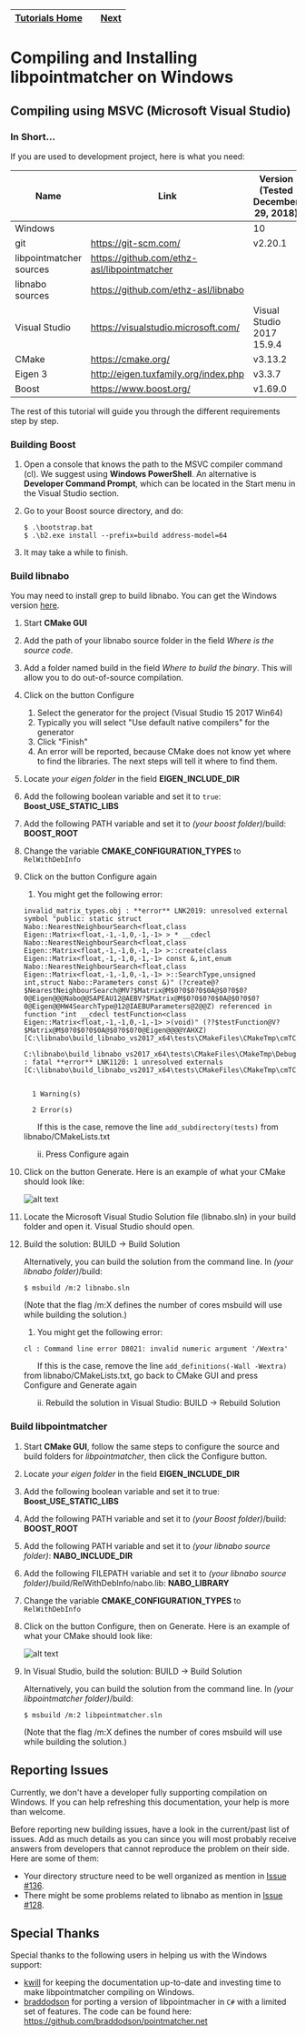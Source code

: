 | [Tutorials Home](index.md)    | | [Next](Datafilters.md) |
| ------------- |:-------------:| -----:|

# Compiling and Installing libpointmatcher on Windows

## Compiling using MSVC (Microsoft Visual Studio)

### In Short...

If you are used to development project, here is what you need:


| Name   | Link | Version <br> (Tested December 29, 2018)|
| ------ | ---- | ------------- |
| Windows |  | 10 |
|  git | <https://git-scm.com/> | v2.20.1 |
|  libpointmatcher sources | <https://github.com/ethz-asl/libpointmatcher> |  |
| libnabo sources | <https://github.com/ethz-asl/libnabo> |  |
| Visual Studio |  <https://visualstudio.microsoft.com/>  | Visual Studio 2017 15.9.4 |
| CMake | <https://cmake.org/> | v3.13.2 |
| Eigen 3 | <http://eigen.tuxfamily.org/index.php> | v3.3.7 |
| Boost | <https://www.boost.org/> | v1.69.0 |

The rest of this tutorial will guide you through the different requirements step by step.

### Building Boost
1. Open a console that knows the path to the MSVC compiler command (cl). We suggest using **Windows PowerShell**. An alternative is **Developer Command Prompt**, which can be located in the Start menu in the Visual Studio section.
1. Go to your Boost source directory, and do:

    ```
    $ .\bootstrap.bat
    $ .\b2.exe install --prefix=build address-model=64
    ```

1. It may take a while to finish.


### Build libnabo
You may need to install grep to build libnabo. You can get the Windows version [here](http://gnuwin32.sourceforge.net/packages/grep.htm).

1. Start **CMake GUI**

1. Add the path of your libnabo source folder in the field _Where is the source code_.
1. Add a folder named build in the field _Where to build the binary_. This will allow you to do out-of-source compilation.
1. Click on the button Configure
    1. Select the generator for the project (Visual Studio 15 2017 Win64)
    1. Typically you will select "Use default native compilers" for the generator
    1. Click "Finish"
    1. An error will be reported, because CMake does not know yet where to find the libraries. The next steps will tell it where to find them.

1. Locate _your eigen folder_ in the field **EIGEN_INCLUDE_DIR**

1. Add the following boolean variable and set it to `true`: **Boost_USE_STATIC_LIBS**

1. Add the following PATH variable and set it to _(your boost folder)_/build: **BOOST_ROOT**

1. Change the variable **CMAKE_CONFIGURATION_TYPES** to `RelWithDebInfo`

1. Click on the button Configure again
    1. You might get the following error:

    ```
    invalid_matrix_types.obj : **error** LNK2019: unresolved external symbol "public: static struct Nabo::NearestNeighbourSearch<float,class Eigen::Matrix<float,-1,-1,0,-1,-1> > * __cdecl Nabo::NearestNeighbourSearch<float,class Eigen::Matrix<float,-1,-1,0,-1,-1> >::create(class Eigen::Matrix<float,-1,-1,0,-1,-1> const &,int,enum Nabo::NearestNeighbourSearch<float,class Eigen::Matrix<float,-1,-1,0,-1,-1> >::SearchType,unsigned int,struct Nabo::Parameters const &)" (?create@?$NearestNeighbourSearch@MV?$Matrix@M$0?0$0?0$0A@$0?0$0?0@Eigen@@@Nabo@@SAPEAU12@AEBV?$Matrix@M$0?0$0?0$0A@$0?0$0?0@Eigen@@HW4SearchType@12@IAEBUParameters@2@@Z) referenced in function "int __cdecl testFunction<class Eigen::Matrix<float,-1,-1,0,-1,-1> >(void)" (??$testFunction@V?$Matrix@M$0?0$0?0$0A@$0?0$0?0@Eigen@@@@YAHXZ) [C:\libnabo\build_libnabo_vs2017_x64\tests\CMakeFiles\CMakeTmp\cmTC_b6580.vcxproj]

    C:\libnabo\build_libnabo_vs2017_x64\tests\CMakeFiles\CMakeTmp\Debug\cmTC_b6580.exe : fatal **error** LNK1120: 1 unresolved externals [C:\libnabo\build_libnabo_vs2017_x64\tests\CMakeFiles\CMakeTmp\cmTC_b6580.vcxproj]


      1 Warning(s)

      2 Error(s)
    ```

    &nbsp;&nbsp;&nbsp;&nbsp;&nbsp;&nbsp;If this is the case, remove the line `add_subdirectory(tests)` from libnabo/CMakeLists.txt

    &nbsp;&nbsp;&nbsp;&nbsp;&nbsp;&nbsp;ii. Press Configure again

1. Click on the button Generate. Here is an example of what your CMake should look like:

	![alt text](images/win_cmake_libnabo.png "CMake libnabo")


1. Locate the Microsoft Visual Studio Solution file (libnabo.sln) in your build folder and open it. Visual Studio should open.

1. Build the solution: BUILD -> Build Solution

    Alternatively, you can build the solution from the command line. In _(your libnabo folder)_/build:

    ```
    $ msbuild /m:2 libnabo.sln
    ```

    (Note that the flag /m:X defines the number of cores msbuild will use while building the solution.)

    1. You might get the following error:

    ```
    cl : Command line error D8021: invalid numeric argument '/Wextra'
    ```

    &nbsp;&nbsp;&nbsp;&nbsp;&nbsp;&nbsp;If this is the case, remove the line `add_definitions(-Wall -Wextra)` from libnabo/CMakeLists.txt, go back to CMake GUI and press Configure and Generate again

    &nbsp;&nbsp;&nbsp;&nbsp;&nbsp;&nbsp;ii. Rebuild the solution in Visual Studio: BUILD -> Rebuild Solution


### Build libpointmatcher
1. Start **CMake GUI**, follow the same steps to configure the source and build folders for _libpointmatcher_, then click the Configure button.

1. Locate _your eigen folder_ in the field **EIGEN_INCLUDE_DIR**

1. Add the following boolean variable and set it to true: **Boost_USE_STATIC_LIBS**

1. Add the following PATH variable and set it to _(your Boost folder)_/build: **BOOST_ROOT**

1. Add the following PATH variable and set it to _(your libnabo source folder)_: **NABO_INCLUDE_DIR**

1. Add the following FILEPATH variable and set it to _(your libnabo source folder)_/build/RelWithDebInfo/nabo.lib: **NABO_LIBRARY**

1. Change the variable **CMAKE_CONFIGURATION_TYPES** to `RelWithDebInfo`

1. Click on the button Configure, then on Generate. Here is an example of what your CMake should look like:

	![alt text](images/win_cmake_libpointmatcher.png "CMake libpointmatcher")

1. In Visual Studio, build the solution: BUILD -> Build Solution

    Alternatively, you can build the solution from the command line. In _(your libpointmatcher folder)_/build:

    ```
    $ msbuild /m:2 libpointmatcher.sln
    ```

    (Note that the flag /m:X defines the number of cores msbuild will use while building the solution.)


## Reporting Issues

Currently, we don't have a developer fully supporting compilation on Windows. If you can help refreshing this documentation, your help is more than welcome.

Before reporting new building issues, have a look in the current/past list of issues. Add as much details as you can since you will most probably receive answers from developers that cannot reproduce the problem on their side. Here are some of them:

- Your directory structure need to be well organized as mention in [Issue #136](https://github.com/ethz-asl/libpointmatcher/issues/136).
- There might be some problems related to libnabo as mention in [Issue #128](https://github.com/ethz-asl/libpointmatcher/issues/118).

## Special Thanks

Special thanks to the following users in helping us with the Windows support:

- [kwill](https://github.com/kwill) for keeping the documentation up-to-date and investing time to make libpointmatcher compiling on Windows.
- [braddodson](https://github.com/braddodson) for porting a version of libpointmacher in `C#` with a limited set of features. The code can be found here: https://github.com/braddodson/pointmatcher.net


